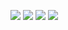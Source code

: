 ![](https://github-readme-stats.vercel.app/api/top-langs/?username=gayret&hide_border=true&layout=compact)
[](https://safa.medium.com)![](https://img.shields.io/badge/medium-%23292929.svg?&style=for-the-badge&logo=medium&logoColor=white)
[](https://codepen.io/gayret)![](https://img.shields.io/badge/codepen-%23131417.svg?&style=for-the-badge&logo=codepen&logoColor=white)
[](https://twitter.com/safa)![](https://img.shields.io/badge/twitter-%2300acee.svg?&style=for-the-badge&logo=twitter&logoColor=white)
